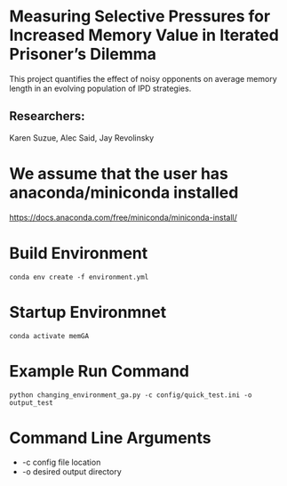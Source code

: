 # Measuring Selective Pressures for Increased Memory Value in Iterated Prisoner’s Dilemma
This project quantifies the effect of noisy opponents on average memory length in an evolving population of IPD strategies. 

## Researchers:
Karen Suzue, Alec Said, Jay Revolinsky

# We assume that the user has anaconda/miniconda installed
https://docs.anaconda.com/free/miniconda/miniconda-install/

# Build Environment
```
conda env create -f environment.yml
```

# Startup Environmnet
```
conda activate memGA
```

# Example Run Command
```
python changing_environment_ga.py -c config/quick_test.ini -o output_test
```

# Command Line Arguments
* -c  config file location
* -o  desired output directory
